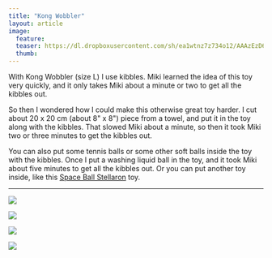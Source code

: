 ```yaml
---
title: "Kong Wobbler"
layout: article
image:
  feature:
  teaser: https://dl.dropboxusercontent.com/sh/ea1wtnz7z734o12/AAAzEzD6QvL2GbZMGS6FuLhOa/aktivointilelut/kongit/DSC12971-245px.jpg
  thumb:
---
```


With Kong Wobbler (size L) I use kibbles. Miki learned the idea of this toy very quickly, and it only takes Miki about a minute or two to get all the kibbles out.

So then I wondered how I could make this otherwise great toy harder. I cut about 20 x 20 cm (about 8" x 8") piece from a towel, and put it in the toy along with the kibbles. That slowed Miki about a minute, so then it took Miki two or three minutes to get the kibbles out.

You can also put some tennis balls or some other soft balls inside the toy with the kibbles. Once I put a washing liquid ball in the toy, and it took Miki about five minutes to get all the kibbles out. Or you can put another toy inside, like this [Space Ball Stellaron](http://minimuutti.com/en/treat-dispensers/space-ball-stellaron/) toy.

---

[![](https://dl.dropboxusercontent.com/sh/ea1wtnz7z734o12/AAB5ph3fDeq_8Ar94AOpWDpLa/aktivointilelut/kongit/DSC12846_2-800px.jpg)](https://dl.dropboxusercontent.com/sh/ea1wtnz7z734o12/AABMwR0FbwtSutSjC1GCUBKga/aktivointilelut/kongit/DSC12846_2.jpg)

[![](https://dl.dropboxusercontent.com/sh/ea1wtnz7z734o12/AABCq_leStxg7FJntAHtbV1-a/aktivointilelut/kongit/DSC12971_2-800px.jpg)](https://dl.dropboxusercontent.com/sh/ea1wtnz7z734o12/AAASXZ8I472p_GdZYPwcAVlBa/aktivointilelut/kongit/DSC12971_2.jpg)

[![](https://dl.dropboxusercontent.com/sh/ea1wtnz7z734o12/AAAad4vrs3JRQdqfsgFN1-nPa/aktivointilelut/kongit/DSC57921-800px.jpg)](https://dl.dropboxusercontent.com/sh/ea1wtnz7z734o12/AABWzOtLflO4PwsHr64rEbdYa/aktivointilelut/kongit/DSC57921.jpg)

[![](https://dl.dropboxusercontent.com/sh/ea1wtnz7z734o12/AAB-1eJtz-X_hrj3IEKFUraxa/aktivointilelut/kongit/DS41310-800px.jpg)](https://dl.dropboxusercontent.com/sh/ea1wtnz7z734o12/AAAxK7-0bJyTMWkcpKDb0Y4ca/aktivointilelut/kongit/DS41310.jpg)
